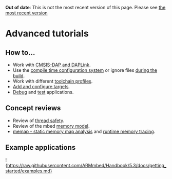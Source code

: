 <span class="warnings">**Out of date**: This is not the most recent version of this page. Please see [the most recent version](https://os.mbed.com/docs/latest/tutorials/index.html)</span>

# Advanced tutorials

## How to...

* Work with [CMSIS-DAP and DAPLink](DAP.md).
* Use the [compile time configuration system](config_system.md) or ignore files [during the build](mbedignore.md).
* Work with different [toolchain profiles](toolchain_profiles.md).
* [Add and configure targets](mbed_targets.md).
* [Debug](debugging.md) and [test](testing.md) applications.


## Concept reviews

* Review of [thread safety](../concepts/thread_safety.md).
* Review of the mbed [memory model](../concepts/memory_model.md).
* [memap - static memory map analysis](../concepts/memap.md) and [runtime memory tracing](runtime_mem_trace.md).

## Example applications

!{https://raw.githubusercontent.com/ARMmbed/Handbook/5.3/docs/getting_started/examples.md}
